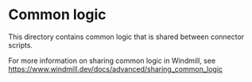 # Common logic

This directory contains common logic that is shared between connector scripts.

For more information on sharing common logic in Windmill, see https://www.windmill.dev/docs/advanced/sharing_common_logic
